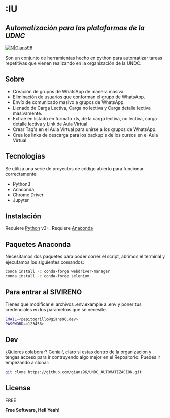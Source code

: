 # :IU
## _Automatización para las plataformas de la UDNC_

[![N|Gians96](https://firebasestorage.googleapis.com/v0/b/nube-tecnologica.appspot.com/o/Mesa%20de%20trabajo%201.png?alt=media&token=b272d29c-a2fc-4a7c-8653-7ad8488d1306)](https://github.com/gians96)

Son un conjunto de herramientas hecho en python para automatizar tareas repetitivas que vienen realizando en la organización de la UNDC.

## Sobre

- Creación de grupos de WhatsApp de manera masiva.
- Eliminación de usuarios que conforman el grupo de WhatsApp.
- Envío de comunicado masivo a grupos de WhatsApp.
- Llenado de Carga Lectiva, Carga no lectiva y Carga detalle lectiva masivamente.
- Extrae en listado en formato xls, de la carga lectiva, no lectiva, carga detalle lectiva y Link de Aula Virtual
- Crear Tag's en el Aula Virtual para unirse a los grupos de WhatsApp.
- Crea los links de descarga para los backup's de los cursos en el Aula Virtual


## Tecnologías

Se utiliza una serie de proyectos de código abierto para funcionar correctamente:

- Python3
- Anaconda
- Chrome Driver
- Jupyter


## Instalación

Requiere [Python](https://www.python.org/downloads/) v3+.
Requiere [Anaconda](https://www.anaconda.com/products/distribution) 
## Paquetes Anaconda
Necesitamos dos paquetes para poder correr el script, abrimos el terminal y ejecutamos los siguientes comandos:
```sh
conda install -c conda-forge webdriver-manager
conda install -c conda-forge selenium
```
## Para entrar al SIVIRENO
Tienes que modificar el archivos .env.example a .env  y poner tus credenciales en los parametros que se necesite.
```sh
EMAIL=<pepitogrillo@gians96.dev>
PASSWORD=<123456>
```
## Dev

¿Quieres colaborar? Genial!, claro si estas dentro de la organización y tengas acceso para ir contruyendo algo mejor en el Repositorio.
Puedes ir empezando a clonar:


```sh
git clone https://github.com/gians96/UNDC_AUTOMATIZACION.git
```


## License

FREE

**Free Software, Hell Yeah!**

[//]: # (Si tienes una referencia interesante para este proyecto lo puedes listar aqui. Thanks SO)

   [python]: <https://www.python.org/>
